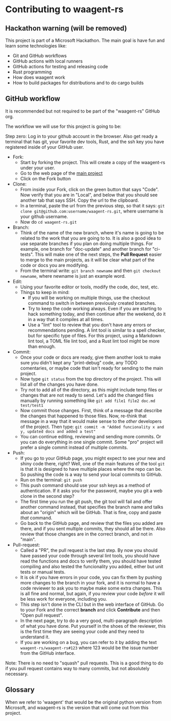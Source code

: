 # Contributing to waagent-rs

## Hackathon warning (will be removed)

This project is part of a Microsoft Hackathon. The main goal is have fun and learn some technologies like:

- Git and GitHub workflows
- GitHub actions with local runners
- GitHub actions for testing and releasing code
- Rust programming
- How does waagent work
- How to build packages for distributions and to do cargo builds

## GitHub workflow

It is recommended but not required to be part of the "waagent-rs" GitHub org.

The workflow we will use for this project is going to be:

Step zero: Log in to your github account in the browser. Also get ready a terminal that has git, your favorite dev tools, Rust, and the ssh key you have registered inside of your GitHub user.

- Fork:
  - Start by forking the project. This will create a copy of the waagent-rs under your user.
  - Go to the web page of the [main project](https://github.com/waagent-rs/waagent-rs)
  - Click on the Fork button
- Clone:
  - From inside your Fork, click on the green button that says "Code". Now verify that you are in "Local", and below that you should see another tab that says SSH. Copy the url to the clipboard.
  - In a terminal, paste the url from the previous step, so that it says: `git clone git@github.com:username/waagent-rs.git`, where username is your github username.
  - Now do `cd waagent-rs.git`
- Branch:
  - Think of the name of the new branch, where it's name is going to be related to the work that you are going to to. It is also a good idea to use separate branches if you plan on doing multiple things. For example, one branch for "doc-update" and another branch for "ci-tests". This will make one of the next steps, the **Pull Request** easier to merge to the main projects, as it will be clear what part of the code or docs you are modifying.
  - From the terminal write: `git branch newname` and then `git checkout newname`, where newname is just an example word.
- Edit:
  - Using your favorite editor or tools, modify the code, doc, test, etc.
  - Things to keep in mind:
    - If you will be working on multiple things, use the checkout command to switch in between previously created branches.
    - Try to keep the code working always. Even if you are starting to hack something today, and then continue after the weekend, do it in a way that it compiles at all times.
    - Use a "lint" tool to review that you don't have any errors or recommendations pending. A lint tool is similar to a spell checker, but for specific type of files. For this project, using a Markdown lint tool, a TOML file lint tool, and a Rust lint tool might be more than enough.
- Commit:
  - Once your code or docs are ready, give them another look to make sure you didn't kept any "print-debug" code, any TODO comentaries, or maybe code that isn't ready for sending to the main project.
  - Now type `git status` from the top directory of the project. This will list all of the changes you have done.
  - Try not to add all of the directory, as this might include temp files or changes that are not ready to send. Let's add the changed files manually by running something like `git add file1 file2 doc.md test/test1`
  - Now commit those changes. First, think of a message that describe the changes that happened to those files. Now, re-think that message in a way that it would make sense to the *other* developers of the project. Then type: `git commit -m "Added funcionality x and y, updated docs and added a test"`
  - You can continue editing, reviewing and sending more commits. Or you can do everything in one single commit. Some "pro" project will prefer a single commit instead of multiple commits.
- Push:
  - If you go to your GitHub page, you might expect to see your new and shiny code there, right? Well, one of the main features of the tool `git` is that it is designed to have multiple places where the repo can be. So pushing the code is a way to send your local commits to GitHub.
  - Run on the terminal: `git push`
  - This push command should use your ssh keys as a method of authentication. If it asks you for the password, maybe you git a web clone in the second step?
  - The first time you run the git push, the git tool will fail and offer another command instead, that specifies the branch name and talks about an "origin" which will be GitHub. That is fine, copy and paste *that* command.
  - Go back to the GitHub page, and review that the files you added are there, and if you sent multiple commits, they should all be there. Also review that those changes are in the correct branch, and not in "main".
- Pull-request:
  - Called a "PR", the pull request is the last step. By now you should have passed your code through several lint tools, you should have read the functions and docs to verify them, you should have tested compiling and also tested the funcionality you added, either but unit tests or manual tests.
  - It is ok if you have errors in your code, you can fix them by pushing more changes to the branch in your fork, and it is normal to have a code reviewer to ask you to maybe make some extra changes. This is all fine and normal, but again, if you review your code *before* it will be less work for everyone, including you.
  - This step isn't done in the CLI but in the web interface of GitHub. Go to your Fork and the correct **branch** and click **Contribute** and then "Open pull request".
  - In the next page, try to do a very good, multi-paragraph description of what you have done. Put yourself in the shoes of the reviewer, this is the first time they are seeing your code and they need to understand it.
  - If you are working on a bug, you can refer to it by adding the text `waagent-rs/waagent-rs#123` where 123 would be the issue number from the GitHub interface.

Note: There is no need to "squash" pull requests. This is a good thing to do if you pull request contains way to many commits, but not absolutely necessary.

## Glossary

When we refer to 'waagent' that would be the original python version from Microsoft, and waagent-rs is the version that will come out from this project.
